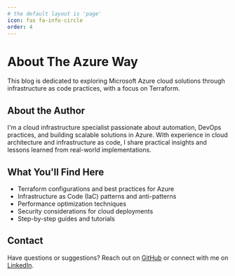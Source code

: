 ```yaml
---
# the default layout is 'page'
icon: fas fa-info-circle
order: 4
---
```


# About The Azure Way

This blog is dedicated to exploring Microsoft Azure cloud solutions through infrastructure as code practices, with a focus on Terraform.

## About the Author

I'm a cloud infrastructure specialist passionate about automation, DevOps practices, and building scalable solutions in Azure. With experience in cloud architecture and infrastructure as code, I share practical insights and lessons learned from real-world implementations.

## What You'll Find Here

- Terraform configurations and best practices for Azure
- Infrastructure as Code (IaC) patterns and anti-patterns
- Performance optimization techniques
- Security considerations for cloud deployments
- Step-by-step guides and tutorials

## Contact

Have questions or suggestions? Reach out on [GitHub](https://github.com/sziagosz) or connect with me on [LinkedIn](https://linkedin.com/in/szymon-jagosz-039773173).
